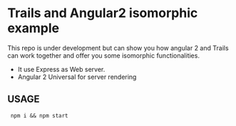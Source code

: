 # Trails and Angular2 isomorphic example

This repo is under development but can show you how angular 2 and Trails can work together and offer you some isomorphic functionalities.

- It use Express as Web server.
- Angular 2 Universal for server rendering

## USAGE 

```
 npm i && npm start
```
